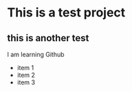 # This is a test project

## this is another test

I am learning Github

* item 1
* item 2
* item 3
